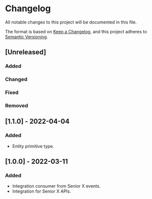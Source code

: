 # Changelog

All notable changes to this project will be documented in this file.

The format is based on [Keep a Changelog](https://keepachangelog.com/en/1.0.0/),
and this project adheres to [Semantic Versioning](https://semver.org/spec/v2.0.0.html).

## [Unreleased]

### Added

### Changed

### Fixed

### Removed

## [1.1.0] - 2022-04-04

### Added

- Entity primitive type.

## [1.0.0] - 2022-03-11

### Added

- Integration consumer from Senior X events.
- Integration for Senior X APIs.
